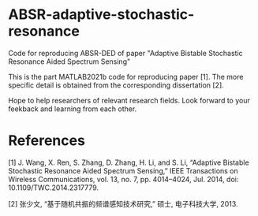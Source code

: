 # ABSR-adaptive-stochastic-resonance
Code for reproducing ABSR-DED of paper "Adaptive Bistable Stochastic Resonance Aided Spectrum Sensing"

This is the part MATLAB2021b code for reproducing paper [1]. The more specific detail is obtained from the corresponding dissertation [2].

Hope to help researchers of relevant research fields. Look forward to your feekback and learning from each other.

# References
[1] J. Wang, X. Ren, S. Zhang, D. Zhang, H. Li, and S. Li, “Adaptive Bistable Stochastic Resonance Aided Spectrum Sensing,” IEEE Transactions on Wireless Communications, vol. 13, no. 7, pp. 4014–4024, Jul. 2014, doi: 10.1109/TWC.2014.2317779.

[2] 张少文, “基于随机共振的频谱感知技术研究,” 硕士, 电子科技大学, 2013.
